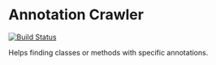 # Annotation Crawler

[![Build Status](https://drone.io/github.com/exitlive/annotation_crawler/status.png)](https://drone.io/github.com/exitlive/annotation_crawler/latest)

Helps finding classes or methods with specific annotations.

